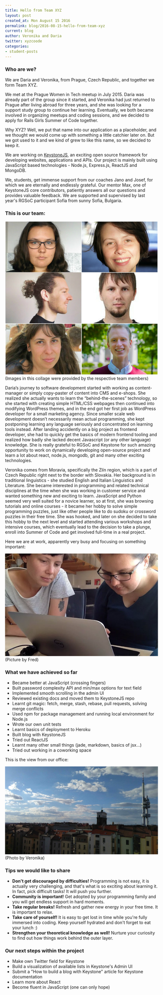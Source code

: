 ```yaml
---
title: Hello from Team XYZ
layout: post
created_at: Mon August 15 2016
permalink: blog/2016-08-15-hello-from-team-xyz
current: blog
author: Veronika and Daria
twitter: xyzcoode
categories:
- student-posts
---
```


### Who are we?

We are Daria and Veronika, from Prague, Czech Republic, and together we form Team XYZ.

We met at the Prague Women in Tech meetup in July 2015. Daria was already part of the group since it started, and Veronika had just returned to Prague after living abroad for three years, and she was looking for a support study group to continue her learning. Eventually, we both became involved in organizing meetups and coding sessions, and we decided to apply for Rails Girls Summer of Code together.

Why XYZ? Well, we put that name into our application as a placeholder, and we thought we would come up with something a little catchier later on. But we got used to it and we kind of grew to like this name, so we decided to keep it.

We are working on [KeystoneJS](http://keystonejs.com/), an exciting open source framework for developing websites, applications and APIs. Our project is mainly built using JavaScript based technologies - Node.js, Express.js, ReactJS and MongoDB.

We, students, get immense support from our coaches Jano and Josef, for which we are eternally and endlessly grateful. Our mentor Max, one of KeystoneJS core contributors, patiently answers all our questions and provides valuable feedback. We are supported and supervised by last year's RGSoC participant Sofia from sunny Sofia, Bulgaria.

### This is our team:

![Team-XYZ](/img/blog/2016/team-xyz.jpg)
(Images in this collage were provided by the respective team members)

Daria’s journey to software development started with working as content-manager or simply copy-paster of content into CMS and e-shops. She realized she actually wants to learn the “behind-the-scenes” technology, so she started with creating simple HTML/CSS webpages then continued into modifying WordPress themes, and in the end got her first job as WordPress developer for a small marketing agency. Since smaller scale web development doesn’t necessarily mean actual programming, she kept postponing learning any language seriously and concentrated on learning tools instead. After landing accidently on a big project as frontend developer, she had to quickly get the basics of modern frontend tooling and realized how badly she lacked decent Javascript (or any other language) knowledge. She is really grateful to RGSoC and Keystone for such amazing opportunity to work on dynamically developing open-source project and learn a lot about react, node.js, mongodb, git and many other exciting technologies.

Veronika comes from Moravia, specifically the Zlín region, which is a part of Czech Republic right next to the border with Slovakia.
Her background is in traditional linguistics - she studied English and Italian Linguistics and Literature.
She became interested in programming and related technical disciplines at the time when she was working in customer service and wanted something new and exciting to learn. JavaScript and Python seemed very well suited for a novice learner, so at first, she was browsing tutorials and online courses - it became her hobby to solve simple programming puzzles, just like other people like to do sudoku or crossword puzzles in their free time.
She was hooked, and later on she decided to take this hobby to the next level and started attending various workshops and intensive courses, which eventually lead to the decision to take a plunge, enroll into Summer of Code and get involved full-time in a real project.

Here we are at work, apparently very busy and focusing on something important:

![Team-XYZ](/img/blog/2016/xyz-team-working.png)
(Picture by Fred)

### What we have achieved so far

* Became better at JavaScript (crossing fingers)
* Built password complexity API and min/max options for text field
* Implemented smooth scrolling in the admin UI
* Reviewed existing docs and moved them to KeystoneJS repo
* Learnt git magic: fetch, merge, stash, rebase, pull requests, solving merge conflicts
* Used npm for package management and running local environment for Node.js
* Wrote our own unit tests
* Learnt basics of deployment to Heroku
* Built blog with KeystoneJS
* Tried out ReactJS
* Learnt many other small things (jade, markdown, basics of jsx...)
* Tried out working in a coworking space

This is the view from our office:

![Office view](/img/blog/2016/prague-coworking.jpg)
(Photo by Veronika)

### Tips we would like to share

* **Don't get discouraged by difficulties!** Programming is not easy, it is actually very challenging, and that's what is so exciting about learning it. In fact, pick difficult tasks! It will push you further.
* **Community is important!** Get adopted by your programming family and you will get endless support in hard moments.
* **Take regular breaks!** Refresh and gather new energy in your free time. It is important to relax.
* **Take care of yourself!** It is easy to get lost in time while you're fully immersed into coding. Keep yourself hydrated and don't forget to eat your lunch :)
* **Strengthen your theoretical knowledge as well!** Nurture your curiosity to find out how things work behind the outer layer.

### Our next steps within the project

* Make own Twitter field for Keystone
* Build a visualization of available lists in Keystone's Admin UI
* Submit a "How to build a blog with Keystone" article for Keystone documentation
* Learn more about React
* Become fluent in JavaScript (one can only hope)
